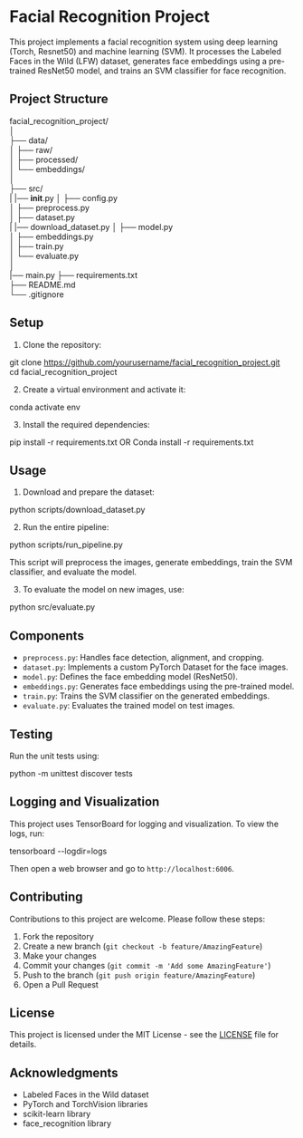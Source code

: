 # Facial Recognition Project

This project implements a facial recognition system using deep learning (Torch, Resnet50) and machine learning (SVM). It processes the Labeled Faces in the Wild (LFW) dataset, generates face embeddings using a pre-trained ResNet50 model, and trains an SVM classifier for face recognition.

## Project Structure

facial_recognition_project/  
│  
├── data/  
│ ├── raw/  
│ ├── processed/  
│ └── embeddings/  
│  
├── src/  
| |── __init__.py
│ ├── config.py  
│ ├── preprocess.py  
│ ├── dataset.py  
| |── download_dataset.py
│ ├── model.py  
│ ├── embeddings.py  
│ ├── train.py  
│ └── evaluate.py   
│  
|── main.py
├── requirements.txt  
├── README.md  
└── .gitignore  


## Setup

1. Clone the repository:

git clone https://github.com/yourusername/facial_recognition_project.git  
cd facial_recognition_project

2. Create a virtual environment and activate it:  

conda activate env  

3. Install the required dependencies:  

pip install -r requirements.txt OR Conda install -r requirements.txt  

## Usage

1. Download and prepare the dataset:

python scripts/download_dataset.py  

2. Run the entire pipeline:  

python scripts/run_pipeline.py

This script will preprocess the images, generate embeddings, train the SVM classifier, and evaluate the model.

3. To evaluate the model on new images, use:  

python src/evaluate.py  

## Components

- `preprocess.py`: Handles face detection, alignment, and cropping.
- `dataset.py`: Implements a custom PyTorch Dataset for the face images.
- `model.py`: Defines the face embedding model (ResNet50).
- `embeddings.py`: Generates face embeddings using the pre-trained model.
- `train.py`: Trains the SVM classifier on the generated embeddings.
- `evaluate.py`: Evaluates the trained model on test images.

## Testing

Run the unit tests using:  

python -m unittest discover tests  

## Logging and Visualization

This project uses TensorBoard for logging and visualization. To view the logs, run:  

tensorboard --logdir=logs  

Then open a web browser and go to `http://localhost:6006`.

## Contributing

Contributions to this project are welcome. Please follow these steps:

1. Fork the repository
2. Create a new branch (`git checkout -b feature/AmazingFeature`)
3. Make your changes
4. Commit your changes (`git commit -m 'Add some AmazingFeature'`)
5. Push to the branch (`git push origin feature/AmazingFeature`)
6. Open a Pull Request

## License

This project is licensed under the MIT License - see the [LICENSE](LICENSE) file for details.

## Acknowledgments

- Labeled Faces in the Wild dataset
- PyTorch and TorchVision libraries
- scikit-learn library
- face_recognition library


